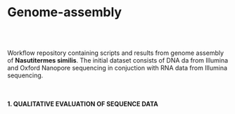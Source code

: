 # Genome-assembly
<br />
<br />

Workflow repository containing scripts and results from genome assembly of **Nasutitermes similis**. 
The initial dataset consists of DNA da from Illumina and Oxford Nanopore sequencing in conjuction with RNA data from Illumina sequencing.
<br />
<br />
<br />

**1. QUALITATIVE EVALUATION OF SEQUENCE DATA**
